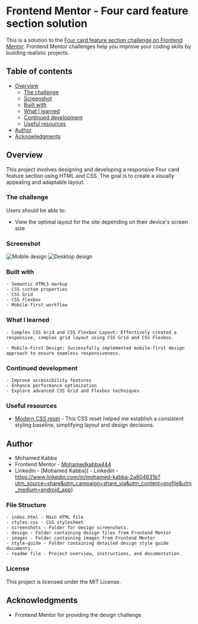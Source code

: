 # Frontend Mentor - Four card feature section solution

This is a solution to the [Four card feature section challenge on Frontend Mentor](https://www.frontendmentor.io/challenges/four-card-feature-section-weK1eFYK). Frontend Mentor challenges help you improve your coding skills by building realistic projects. 

## Table of contents

- [Overview](#overview)
  - [The challenge](#the-challenge)
  - [Screenshot](#screenshot)
  - [Built with](#built-with)
  - [What I learned](#what-i-learned)
  - [Continued development](#continued-development)
  - [Useful resources](#useful-resources)
- [Author](#author)
- [Acknowledgments](#acknowledgments)


## Overview
This project involves designing and developing a responsive Four card feature section using HTML and CSS. The goal is to create a visually appealing and adaptable layout.


### The challenge

Users should be able to:

- View the optimal layout for the site depending on their device's screen size

### Screenshot

![Mobile design](./screenshot.jpg)
![Desktop design](./screenshot.jpg)



### Built with

    - Semantic HTML5 markup
    - CSS custom properties
    - CSS Grid
    - CSS Flexbox
    - Mobile-first workflow


### What I learned

    - Complex CSS Grid and CSS Flexbox Layout: Effectively created a responsive, complex grid layout using CSS Grid and CSS Flexbox.

    - Mobile-First Design: Successfully implemented mobile-first design approach to ensure seamless responsiveness.

### Continued development

    - Improve accessibility features
    - Enhance performance optimization
    - Explore advanced CSS Grid and Flexbox techniques

### Useful resources

- [Modern CSS reset](https://www.example.com) - This CSS reset helped me establish a consistent styling baseline, simplifying layout and design decisions.


## Author
- Mohamed Kabba
- Frontend Mentor - [Mohamedkabba444](https://www.frontendmentor.io/profile/Mohamedkabba444)
- Linkedin - [Mohamed Kabba](    - Linkedin - https://www.linkedin.com/in/mohamed-kabba-2a804631b?utm_source=share&utm_campaign=share_via&utm_content=profile&utm_medium=android_app)


### File Structure

    - index.html - Main HTML file
    - styles.css - CSS stylesheet
    - screenshots - Folder for design screenshots.
    - design - Folder containing design files from Frontend Mentor
    - images - Folder containing images from Frontend Mentor
    - style-guide - Folder containing detailed design style guide documents.
    - readme file - Project overview, instructions, and documentation.

### License

This project is licensed under the MIT License.

## Acknowledgments

- Frontend Mentor for providing the design challenge

